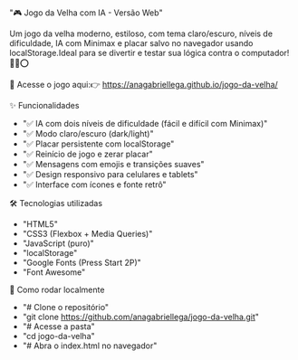 "🎮 Jogo da Velha com IA - Versão Web"

Um jogo da velha moderno, estiloso, com tema claro/escuro, níveis de dificuldade, IA com Minimax e placar salvo no navegador usando localStorage.Ideal para se divertir e testar sua lógica contra o computador! 🤖❌⭕

🔗 Acesse o jogo aqui:👉 https://anagabriellega.github.io/jogo-da-velha/

✨ Funcionalidades

  - "✅ IA com dois níveis de dificuldade (fácil e difícil com Minimax)"
  - "✅ Modo claro/escuro (dark/light)"
  - "✅ Placar persistente com localStorage"
  - "✅ Reinício de jogo e zerar placar"
  - "✅ Mensagens com emojis e transições suaves"
  - "✅ Design responsivo para celulares e tablets"
  - "✅ Interface com ícones e fonte retrô"

🛠️ Tecnologias utilizadas

  - "HTML5"
  - "CSS3 (Flexbox + Media Queries)"
  - "JavaScript (puro)"
  - "localStorage"
  - "Google Fonts (Press Start 2P)"
  - "Font Awesome"

🧪 Como rodar localmente

  - "# Clone o repositório"
  - "git clone https://github.com/anagabriellega/jogo-da-velha.git"
  - "# Acesse a pasta"
  - "cd jogo-da-velha"
  - "# Abra o index.html no navegador"
